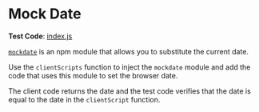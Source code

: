 # Mock Date

**Test Code**: [index.js](index.js)

[`mockdate`](https://www.npmjs.com/package/mockdate) is an npm module that allows you to substitute the current date.

Use the `clientScripts` function to inject the `mockdate` module and add the code that uses this module to set the browser date.

The client code returns the date and the test code verifies that the date is equal to the date in the `clientScript` function.
